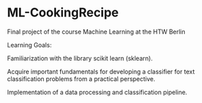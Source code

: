 # ML-CookingRecipe

Final project of the course Machine Learning at the HTW Berlin


Learning Goals:

Familiarization with the library scikit learn (sklearn).


Acquire important fundamentals for developing a classifier for text classification problems from a practical perspective.


Implementation of a data processing and classification pipeline.
